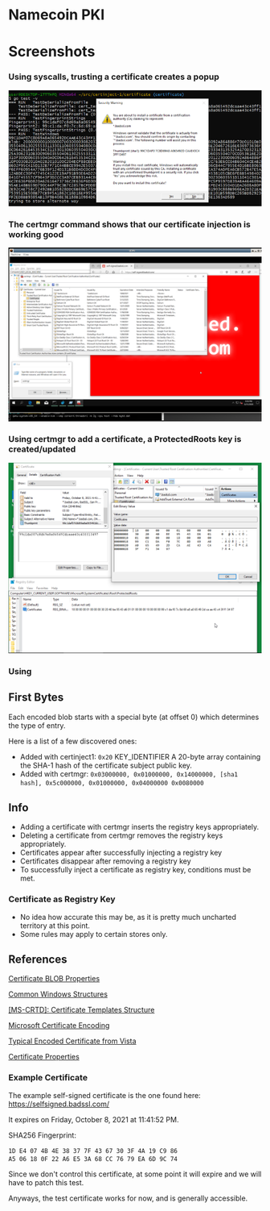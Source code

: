 # Namecoin PKI


# Screenshots
### Using syscalls, trusting a certificate creates a popup

![](img/certinject_win.png)



### The certmgr command shows that our certificate injection is working good
![](img/certmgr.png)

### Using certmgr to **add** a certificate, a ProtectedRoots key is created/updated
![](img/ShowProtectedRootsBinary.png)

### Using 

## First Bytes

Each encoded blob starts with a special byte (at offset 0) which determines the type of entry.

Here is a list of a few discovered ones:

  * Added with certinject1: `0x20` KEY_IDENTIFIER A 20-byte array containing the SHA-1 hash of the certificate subject public key.
  * Added with certmgr: `0x03000000, 0x01000000, 0x14000000, [sha1 hash], 0x5c000000, 0x01000000, 0x04000000 0x0080000`

## Info

  * Adding a certificate with certmgr inserts the registry keys appropriately.
  * Deleting a certificate from certmgr removes the registry keys appropriately.
  * Certificates appear after successfully injecting a registry key
  * Certificates disappear after removing a registry key
  * To successfully inject a certificate as registry key, conditions must be met.

### Certificate as Registry Key

  * No idea how accurate this may be, as it is pretty much uncharted territory at this point.
  * Some rules may apply to certain stores only.

## References

[Certificate BLOB Properties](https://web.archive.org/web/20200615211614/https://docs.microsoft.com/en-us/openspecs/windows_protocols/ms-gpef/e051aba9-c9df-4f82-a42a-c13012c9d381)

[Common Windows Structures](https://web.archive.org/web/20200615205132/https://docs.microsoft.com/en-us/openspecs/windows_protocols/ms-wcce/a2d33e71-31d9-4934-a369-07ed8c502ae5)

[[MS-CRTD]: Certificate Templates Structure](https://web.archive.org/web/20200615205137/https://docs.microsoft.com/en-us/openspecs/windows_protocols/ms-crtd/4c6950e4-1dc2-4ae3-98c3-b8919bb73822)

[Microsoft Certificate Encoding](https://web.archive.org/web/20200615205141/https://docs.microsoft.com/en-us/openspecs/windows_protocols/ms-bpau/c8ff3449-6fee-4a25-bdb5-a504ce56bb9e)

[Typical Encoded Certificate from Vista](https://web.archive.org/web/20200615205144/https://docs.microsoft.com/en-us/openspecs/windows_protocols/ms-bpau/a4b1d1b7-5a90-4407-ac0a-cf69d281e2ec)

[Certificate Properties](https://web.archive.org/web/20200615205147/https://docs.microsoft.com/en-us/openspecs/windows_protocols/ms-bpau/d9c85e58-a4fa-4f96-ab3e-3cb88a52546b)



### Example Certificate

The example self-signed certificate is the one found here: https://selfsigned.badssl.com/

It expires on Friday, October 8, 2021 at 11:41:52 PM.

SHA256 Fingerprint:
```
1D E4 07 4B 4E 38 37 7F 43 67 30 3F 4A 19 C9 86
A5 06 18 0F 22 A6 E5 3A 68 CC 76 79 EA 6D 9C 74
```

Since we don't control this certificate, at some point it will expire and we will have to patch this test.

Anyways, the test certificate works for now, and is generally accessible.
